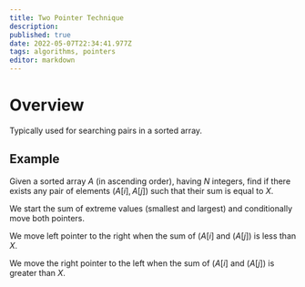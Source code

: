 ```yaml
---
title: Two Pointer Technique
description: 
published: true
date: 2022-05-07T22:34:41.977Z
tags: algorithms, pointers
editor: markdown
---
```


# Overview
Typically used for searching pairs in a sorted array. 

## Example
Given a sorted array $A$ (in ascending order), having $N$ integers, find if there exists any pair of elements $(A[i], A[j])$ such that their sum is equal to $X$.

We start the sum of extreme values (smallest and largest) and conditionally move both pointers. 

We move left pointer to the right when the sum of $(A[i]$ and $(A[j])$ is less than $X$. 

We move the right pointer to the left when the sum of $(A[i]$ and $(A[j])$ is greater than $X$.